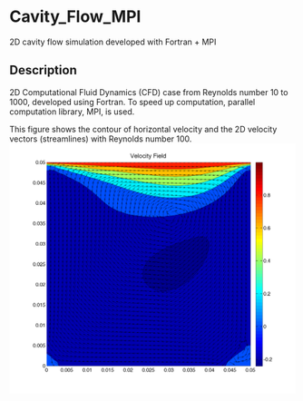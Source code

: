 # Cavity_Flow_MPI
2D cavity flow simulation developed with Fortran + MPI


## Description
2D Computational Fluid Dynamics (CFD) case from Reynolds number 10 to 1000, developed using Fortran. To speed up computation, parallel computation library, MPI, is used.

This figure shows the contour of horizontal velocity and the 2D velocity
vectors (streamlines) with Reynolds number 100.
![Streamlines](https://raw.githubusercontent.com/YongqianGit/Cavity_Flow_MPI/master/Velocity_Field_Re100.png)
